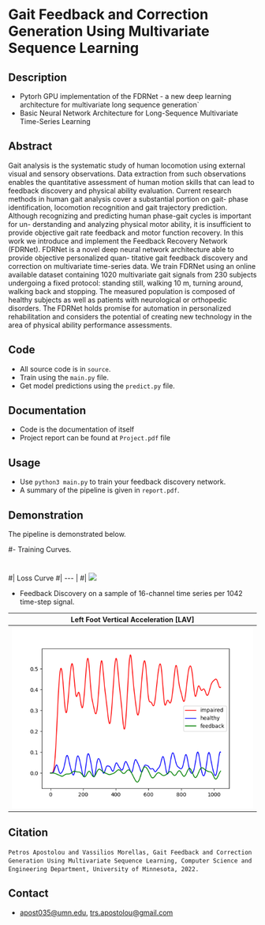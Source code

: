 # Gait Feedback and Correction Generation Using Multivariate Sequence Learning

## Description
- Pytorh GPU implementation of the FDRNet - a new deep learning architecture for multivariate long sequence generation`
- Basic Neural Network Architecture for Long-Sequence Multivariate Time-Series Learning   

## Abstract
Gait analysis is the systematic study of human locomotion using external visual and sensory observations. Data extraction from such observations enables the quantitative assessment of human motion
skills that can lead to feedback discovery and physical
ability evaluation. Current research methods in human gait analysis cover a substantial portion on gait-
phase identification, locomotion recognition and gait
trajectory prediction. Although recognizing and predicting human phase-gait cycles is important for un-
derstanding and analyzing physical motor ability, it
is insufficient to provide objective gait rate feedback
and motor function recovery. In this work we introduce and implement the Feedback Recovery Network
(FDRNet). FDRNet is a novel deep neural network architecture able to provide objective personalized quan-
titative gait feedback discovery and correction on multivariate time-series data. We train FDRNet using an
online available dataset containing 1020 multivariate
gait signals from 230 subjects undergoing a fixed protocol: standing still, walking 10 m, turning around,
walking back and stopping. The measured population is composed of healthy subjects as well as patients with neurological or orthopedic disorders. The
FDRNet holds promise for automation in personalized
rehabilitation and considers the potential of creating
new technology in the area of physical ability performance assessments.

## Code
- All source code is in `source`.
- Train using the `main.py` file.
- Get model predictions using the `predict.py` file.

## Documentation
- Code is the documentation of itself
- Project report can be found at `Project.pdf` file

## Usage
- Use `python3 main.py` to train your feedback discovery network.
- A summary of the pipeline is given in `report.pdf`.

## Demonstration
The pipeline is demonstrated below.

#- Training Curves.
#
#| Loss Curve
#| --- |
#| ![](./figs/Loss_curve.PNG)



- Feedback Discovery on a sample of 16-channel time series per 1042 time-step signal.

| Left Foot Vertical Acceleration [LAV]
| --- |
| ![](./results/pred.png)

## Citation
`Petros Apostolou and Vassilios Morellas, Gait Feedback and Correction Generation Using Multivariate Sequence Learning, Computer Science and Engineering Department,
University of Minnesota, 2022.`

## Contact
- apost035@umn.edu, trs.apostolou@gmail.com


